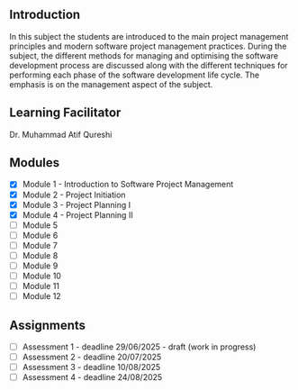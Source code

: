 ## Introduction
In this subject the students are introduced to the main project management principles and modern software project management practices. During the subject, the different methods for managing and optimising the software development process are discussed along with the different techniques for performing each phase of the software development life cycle. The emphasis is on the management aspect of the subject.

## Learning Facilitator
Dr. Muhammad Atif Qureshi

## Modules
- [X] Module 1 - Introduction to Software Project Management
- [X] Module 2 - Project Initiation
- [X] Module 3 - Project Planning I
- [X] Module 4 - Project Planning II
- [ ] Module 5
- [ ] Module 6
- [ ] Module 7
- [ ] Module 8
- [ ] Module 9
- [ ] Module 10
- [ ] Module 11
- [ ] Module 12

## Assignments
- [ ] Assessment 1 - deadline 29/06/2025 - draft (work in progress)
- [ ] Assessment 2 - deadline 20/07/2025
- [ ] Assessment 3 - deadline 10/08/2025
- [ ] Assessment 4 - deadline 24/08/2025